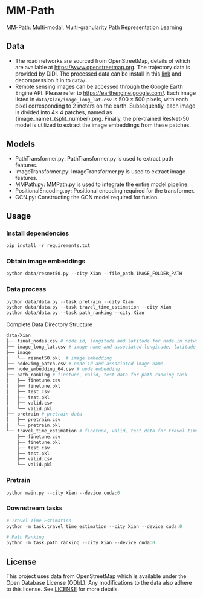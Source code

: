 # MM-Path

MM-Path: Multi-modal, Multi-granularity Path Representation Learning

## Data

*  The road networks are sourced from OpenStreetMap, details of which are available at https://www.openstreetmap.org. The trajectory data is provided by DiDi. The processed data can be install in this [link](https://drive.google.com/file/d/1eia9XDL-T-so8qnWpK2EVaujGlZybk6c/view?usp=sharing) and decompression it in to `data/`. 
*  Remote sensing images can be accessed through the Google Earth Engine API. Please refer to https://earthengine.google.com/. Each image listed in `data/Xian/image_long_lat.csv` is 500 $\times$ 500 pixels, with each pixel corresponding to 2 meters on the earth. Subsequently, each image is divided into 4$\times$ 4 patches, named as {image_name}_{split_number}.png. Finally, the pre-trained ResNet-50 model is utilized to extract the image embeddings from these patches.



## Models

* PathTransformer.py: PathTransformer.py is used to extract path features.
* ImageTransformer.py: ImageTransformer.py is used to extract image features.
* MMPath.py: MMPath.py is used to integrate the entire model pipeline.
* PositionalEncoding.py: Positional encoding required for the transformer.
* GCN.py: Constructing the GCN model required for fusion.

## Usage

### Install dependencies

```python
pip install -r requirements.txt
```

### Obtain image embeddings

```python
python data/resnet50.py --city Xian --file_path IMAGE_FOLDER_PATH
```

### Data process

```python
python data/data.py --task pretrain --city Xian
python data/data.py --task travel_time_estimation --city Xian
python data/data.py --task path_ranking --city Xian
```

Complete Data Directory Structure

```bash
data/Xian
├── final_nodes.csv # node id, longitude and latitude for node in network
├── image_long_lat.csv # image name and associated longitude, latitude
├── image
│   └── resnet50.pkl  # image embedding
├── node2img_patch.csv # node id and associated image name
├── node_embedding_64.csv # node embedding
├── path_ranking # finetune, valid, test data for path ranking task
│   ├── finetune.csv
│   ├── finetune.pkl
│   ├── test.csv
│   ├── test.pkl
│   ├── valid.csv
│   └── valid.pkl
├── pretrain # pretrain data
│   ├── pretrain.csv
│   └── pretrain.pkl
└── travel_time_estimation # finetune, valid, test data for travel time estimation task
    ├── finetune.csv
    ├── finetune.pkl
    ├── test.csv
    ├── test.pkl
    ├── valid.csv
    └── valid.pkl
```

### Pretrain

```python
python main.py --city Xian --device cuda:0
```

### Downstream tasks

```python
# Travel Time Estimation
python -m task.travel_time_estimation --city Xian --device cuda:0

# Path Ranking
python -m task.path_ranking --city Xian --device cuda:0
```

## License

This project uses data from OpenStreetMap which is available under the Open Database License (ODbL). Any modifications to the data also adhere to this license. See [LICENSE](./LICENSE.txt) for more details.

